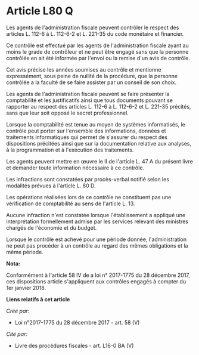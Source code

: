 # Article L80 Q

Les agents de l'administration fiscale peuvent contrôler le respect des articles L. 112-6 à L. 112-6-2 et L. 221-35 du code
monétaire et financier.

Ce contrôle est effectué par les agents de l'administration fiscale ayant au moins le grade de contrôleur et ne peut être
engagé sans que la personne contrôlée en ait été informée par l'envoi ou la remise d'un avis de contrôle.

Cet avis précise les années soumises au contrôle et mentionne expressément, sous peine de nullité de la procédure, que la
personne contrôlée a la faculté de se faire assister par un conseil de son choix.

Les agents de l'administration fiscale peuvent se faire présenter la comptabilité et les justificatifs ainsi que tous
documents pouvant se rapporter au respect des articles L. 112-6 à L. 112-6-2 et L. 221-35 précités, sans que leur soit opposé
le secret professionnel.

Lorsque la comptabilité est tenue au moyen de systèmes informatisés, le contrôle peut porter sur l'ensemble des informations,
données et traitements informatiques qui permet de s'assurer du respect des dispositions précitées ainsi que sur la
documentation relative aux analyses, à la programmation et à l'exécution des traitements.

Les agents peuvent mettre en œuvre le II de l'article L. 47 A du présent livre et demander toute information nécessaire à ce
contrôle.

Les infractions sont constatées par procès-verbal notifié selon les modalités prévues à l'article L. 80 D.

Les opérations réalisées lors de ce contrôle ne constituent pas une vérification de comptabilité au sens de l'article L. 13.

Aucune infraction n'est constatée lorsque l'établissement a appliqué une interprétation formellement admise par les services
relevant des ministres chargés de l'économie et du budget.

Lorsque le contrôle est achevé pour une période donnée, l'administration ne peut pas procéder à un contrôle au regard des
mêmes obligations et la même période.

**Nota:**

Conformément à l'article 58 IV de a loi n° 2017-1775 du 28 décembre 2017, ces dispositions article s'appliquent aux contrôles
engagés à compter du 1er janvier 2018.

**Liens relatifs à cet article**

_Créé par_:

  - Loi n°2017-1775 du 28 décembre 2017 - art. 58 (V)

_Cité par_:

  - Livre des procédures fiscales - art. L16-0 BA (V)
